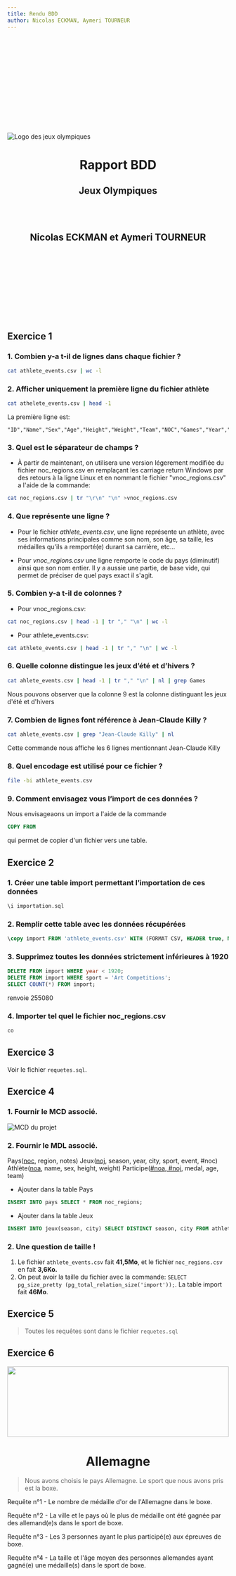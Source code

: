 ```yaml
---
title: Rendu BDD
author: Nicolas ECKMAN, Aymeri TOURNEUR
---
```


<br><br><br><br><br><br><br><br><br><br><br><br>

![Logo des jeux olympiques](images/logo.svg)

<center>
    <h1><b>Rapport BDD</b></h1>
    <h2>Jeux Olympiques</h2>
<br><br>
<h2>Nicolas ECKMAN et Aymeri TOURNEUR</h2></center>
<br><br><br><br><br><br><br><br><br>

## **Exercice 1**
### **1. Combien y-a t-il de lignes dans chaque fichier ?**

```bash
cat athlete_events.csv | wc -l
```
### **2. Afficher uniquement la première ligne du fichier athlète**
```bash
cat athelete_events.csv | head -1
```

La première ligne est:
```
"ID","Name","Sex","Age","Height","Weight","Team","NOC","Games","Year","Season","City","Sport","Event","Medal"
```

### **3. Quel est le séparateur de champs ?**

- À partir de maintenant, on utilisera une version légerement modifiée du fichier noc_regions.csv en remplaçant les carriage return Windows par des retours à la ligne Linux et en nommant le fichier "vnoc_regions.csv" a l'aide de la commande: 
```bash
cat noc_regions.csv | tr "\r\n" "\n" >vnoc_regions.csv 
```

### 4. **Que représente une ligne ?**
- Pour le fichier *athlete_events.csv*, une ligne représente un athlète, avec ses informations principales comme son nom, son âge, sa taille, les médailles qu'ils a remporté(e) durant sa carrière, etc...

- Pour *vnoc_regions.csv* une ligne remporte le code du pays (diminutif) ainsi que son nom entier. Il y a aussie une partie, de base vide, qui permet de préciser de quel pays exact il s'agit. 

### **5. Combien y-a t-il de colonnes ?**
- Pour vnoc_regions.csv:
```bash
cat noc_regions.csv | head -1 | tr "," "\n" | wc -l 
```

- Pour athlete_events.csv:
```bash
cat athlete_events.csv | head -1 | tr "," "\n" | wc -l 
```

### **6. Quelle colonne distingue les jeux d’été et d’hivers ?**
```bash
cat ahlete_events.csv | head -1 | tr "," "\n" | nl | grep Games
```
Nous pouvons observer que la colonne 9 est la colonne distinguant les jeux d'été et d'hivers


### **7. Combien de lignes font référence à Jean-Claude Killy ?**
```bash
cat ahlete_events.csv | grep "Jean-Claude Killy" | nl
```
Cette commande nous affiche les 6 lignes mentionnant Jean-Claude Killy



### **8. Quel encodage est utilisé pour ce fichier ?**
```bash
file -bi athlete_events.csv
```


### **9. Comment envisagez vous l’import de ces données ?**
Nous envisageaons un import a l'aide de la commande 
```sql
COPY FROM
```
qui permet de copier d'un fichier vers une table.

## Exercice 2

### **1. Créer une table import permettant l’importation de ces données**
```sql
\i importation.sql 
```

### **2. Remplir cette table avec les données récupérées**
```sql
\copy import FROM 'athlete_events.csv' WITH (FORMAT CSV, HEADER true, NULL 'NA');
```

### **3. Supprimez toutes les données strictement inférieures à 1920**
```sql
DELETE FROM import WHERE year < 1920;
DELETE FROM import WHERE sport = 'Art Competitions';
SELECT COUNT(*) FROM import;
```
renvoie 255080

### **4. Importer tel quel le fichier noc_regions.csv**
```sql
co
```

## **Exercice 3**
Voir le fichier ``requetes.sql``.


## **Exercice 4**
### **1. Fournir le MCD associé.**
![MCD du projet](images/MCD.png)


### **2. Fournir le MDL associé.**
Pays(<u>noc</u>, region, notes)
Jeux(<u>noj</u>, season, year, city, sport, event, #noc)
Athlète(<u>noa</u>, name, sex, height, weight)
Participe(<u>#noa, #noj</u>, medal, age, team)


- Ajouter dans la table Pays

```sql
INSERT INTO pays SELECT * FROM noc_regions;
```

- Ajouter dans la table Jeux

```sql
INSERT INTO jeux(season, city) SELECT DISTINCT season, city FROM athlete_events;
```
### **2. Une question de taille !**
<ol>
    <li>Le fichier <code>athlete_events.csv</code> fait <b>41,5Mo</b>, et le fichier <code>noc_regions.csv</code> en fait <b>3,6Ko.</b></li>
    <li>On peut avoir la taille du fichier avec la commande: <code>SELECT pg_size_pretty (pg_total_relation_size('import'));</code>. La table import fait <b>46Mo</b>.</li>
</ol>

## **Exercice 5**
> Toutes les requêtes sont dans le fichier ``requetes.sql``

## **Exercice 6**
<img src="images/german.webp" style="width: 100%; height:160px;">

<h1><center><b>Allemagne</b></center></h1>

> Nous avons choisis le pays Allemagne. Le sport que nous avons pris est la boxe.

Requête n°1 - Le nombre de médaille d'or de l'Allemagne dans le boxe.

Requête n°2 - La ville et le pays où le plus de médaille ont été gagnée par des allemand(e)s dans le sport de boxe.

Requête n°3 - Les 3 personnes ayant le plus participé(e) aux épreuves de boxe.

Requête n°4 - La taille et l'âge moyen des personnes allemandes ayant gagné(e) une médaille(s) dans le sport de boxe.